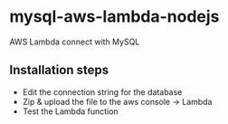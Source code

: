 # mysql-aws-lambda-nodejs
AWS Lambda connect with MySQL

## Installation steps
- Edit the connection string for the database
- Zip & upload the file to the aws console -> Lambda
- Test the Lambda function
